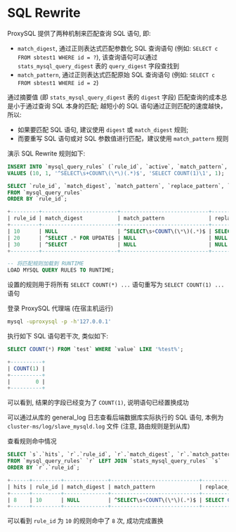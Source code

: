 # SQL Rewrite

ProxySQL 提供了两种机制来匹配查询 SQL 语句, 即:

- `match_digest`, 通过正则表达式匹配参数化 SQL 查询语句 (例如: `SELECT c FROM sbtest1 WHERE id = ?`), 该查询语句可以通过 `stats_mysql_query_digest` 表的 `query_digest` 字段查找到
- `match_pattern`, 通过正则表达式匹配原始 SQL 查询语句 (例如: `SELECT c FROM sbtest1 WHERE id = 2`)

通过摘要值 (即 `stats_mysql_query_digest` 表的 `digest` 字段) 匹配查询的成本总是小于通过查询 SQL 本身的匹配; 越短小的 SQL 语句通过正则匹配的速度越快，所以:

- 如果要匹配 SQL 语句, 建议使用 `digest` 或 `match_digest` 规则;
- 而要重写 SQL 语句或对 SQL 参数值进行匹配，建议使用 `match_pattern` 规则

演示 SQL Rewrite 规则如下:

```sql
INSERT INTO `mysql_query_rules` (`rule_id`, `active`, `match_pattern`, `replace_pattern`, `apply`)
VALUES (10, 1, '^SELECT\s+COUNT\(\*\)(.*)$', 'SELECT COUNT(1)\1', 1);

SELECT `rule_id`, `match_digest`, `match_pattern`, `replace_pattern`, `cache_ttl`, `apply`
FROM `mysql_query_rules`
ORDER BY `rule_id`;

+---------+------------------------+----------------------------+--------------------+-----------+-------+
| rule_id | match_digest           | match_pattern              | replace_pattern    | cache_ttl | apply |
+---------+------------------------+----------------------------+--------------------+-----------+-------+
| 10      | NULL                   | ^SELECT\s+COUNT\(\*\)(.*)$ | SELECT COUNT(1)\1  | NULL      | 1     |
| 20      | ^SELECT .* FOR UPDATE$ | NULL                       | NULL               | NULL      | 1     |
| 30      | ^SELECT                | NULL                       | NULL               | NULL      | 1     |
+---------+------------------------+----------------------------+--------------------+-----------+-------+

-- 将匹配规则加载到 RUNTIME
LOAD MYSQL QUERY RULES TO RUNTIME;
```

设置的规则用于将所有 `SELECT COUNT(*) ...` 语句重写为 `SELECT COUNT(1) ...` 语句

登录 ProxySQL 代理端 (在宿主机运行)

```bash
mysql -uproxysql -p -h'127.0.0.1'
```

执行如下 SQL 语句若干次, 类似如下:

```sql
SELECT COUNT(*) FROM `test` WHERE `value` LIKE '%test%';

+----------+
| COUNT(1) |
+----------+
|        0 |
+----------+
```

可以看到, 结果的字段已经变为了 `COUNT(1)`, 说明语句已经置换成功

可以通过从库的 general_log 日志查看后端数据库实际执行的 SQL 语句, 本例为 `cluster-ms/log/slave_mysqld.log` 文件 (注意, 路由规则是到从库)

查看规则命中情况

```sql
SELECT `s`.`hits`, `r`.`rule_id`, `r`.`match_digest`, `r`.`match_pattern`, `r`.`replace_pattern`, `r`.`cache_ttl`, `r`.`apply`
FROM `mysql_query_rules` `r` LEFT JOIN `stats_mysql_query_rules` `s`
ORDER BY `r`.`rule_id`;

+------+---------+--------------+----------------------------+--------------------+-----------+-------+
| hits | rule_id | match_digest | match_pattern              | replace_pattern    | cache_ttl | apply |
+------+---------+--------------+----------------------------+--------------------+-----------+-------+
| 8    | 10      | NULL         | ^SELECT\s+COUNT\(\*\)(.*)$ | SELECT COUNT(1) \1 | NULL      | 1     |
+------+---------+--------------+----------------------------+--------------------+-----------+-------+
```

可以看到 `rule_id` 为 `10` 的规则命中了 `8` 次, 成功完成置换
